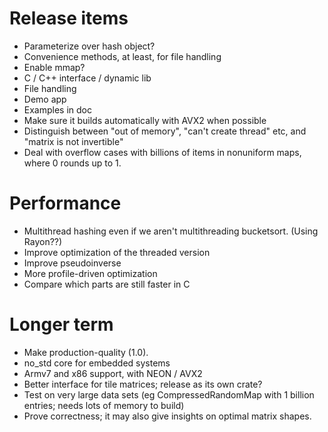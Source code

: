 # Release items

* Parameterize over hash object?
* Convenience methods, at least, for file handling
* Enable mmap?
* C / C++ interface / dynamic lib
* File handling
* Demo app
* Examples in doc
* Make sure it builds automatically with AVX2 when possible
* Distinguish between "out of memory", "can't create thread" etc, and "matrix is not invertible"
* Deal with overflow cases with billions of items in nonuniform maps, where 0 rounds up to 1.

# Performance

* Multithread hashing even if we aren't multithreading bucketsort.  (Using Rayon??)
* Improve optimization of the threaded version
* Improve pseudoinverse
* More profile-driven optimization
* Compare which parts are still faster in C

# Longer term

* Make production-quality (1.0).
* no_std core for embedded systems
* Armv7 and x86 support, with NEON / AVX2
* Better interface for tile matrices; release as its own crate?
* Test on very large data sets (eg CompressedRandomMap with 1 billion entries; needs lots of memory to build)
* Prove correctness; it may also give insights on optimal matrix shapes.
